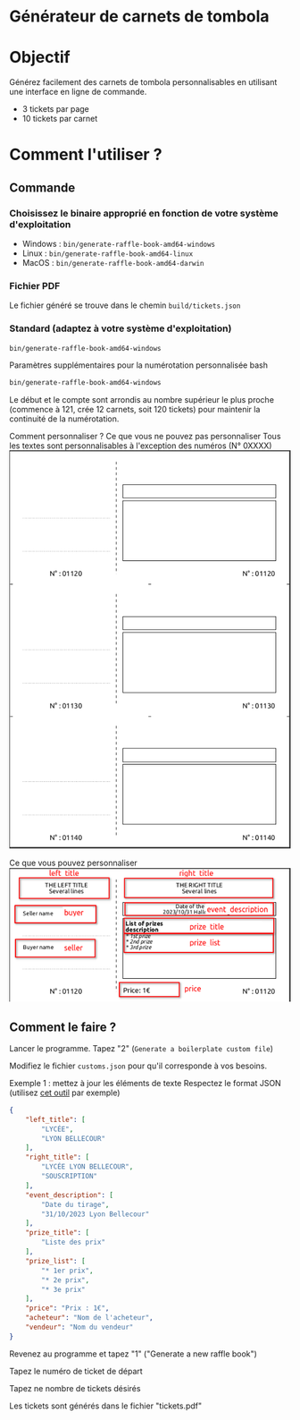 # Générateur de carnets de tombola

# Objectif
Générez facilement des carnets de tombola personnalisables en utilisant une interface en ligne de commande.
* 3 tickets par page
* 10 tickets par carnet
# Comment l'utiliser ?
## Commande
### Choisissez le binaire approprié en fonction de votre système d'exploitation
* Windows : `bin/generate-raffle-book-amd64-windows`
* Linux : `bin/generate-raffle-book-amd64-linux`
* MacOS : `bin/generate-raffle-book-amd64-darwin`

### Fichier PDF
Le fichier généré se trouve dans le chemin `build/tickets.json`

### Standard (adaptez à votre système d'exploitation)
```bash
bin/generate-raffle-book-amd64-windows
```
Paramètres supplémentaires pour la numérotation personnalisée
bash
```bash
bin/generate-raffle-book-amd64-windows
```
Le début et le compte sont arrondis au nombre supérieur le plus proche (commence à 121, crée 12 carnets, soit 120 tickets) pour maintenir la continuité de la numérotation.

Comment personnaliser ?
Ce que vous ne pouvez pas personnaliser
Tous les textes sont personnalisables à l'exception des numéros (N° 0XXXX)
![Not customizable](docs/images/not-customizable.png)


Ce que vous pouvez personnaliser
![Customizabe](docs/images/customizable.png)


## Comment le faire ?
Lancer le programme. Tapez "2" (`Generate a boilerplate custom file`)

Modifiez le fichier `customs.json` pour qu'il corresponde à vos besoins.

Exemple 1 : mettez à jour les éléments de texte
Respectez le format JSON (utilisez [cet outil](https://jsonformatter.curiousconcept.com/) par exemple)

```json
{
    "left_title": [
        "LYCÉE",
        "LYON BELLECOUR"
    ],
    "right_title": [
        "LYCÉE LYON BELLECOUR",
        "SOUSCRIPTION"
    ],
    "event_description": [
        "Date du tirage",
        "31/10/2023 Lyon Bellecour"
    ],
    "prize_title": [
        "Liste des prix"
    ],
    "prize_list": [
        "* 1er prix",
        "* 2e prix",
        "* 3e prix"
    ],
    "price": "Prix : 1€",
    "acheteur": "Nom de l'acheteur",
    "vendeur": "Nom du vendeur"
}
```

Revenez au programme et tapez "1" ("Generate a new raffle book")

Tapez le numéro de ticket de départ

Tapez ne nombre de tickets désirés

Les tickets sont générés dans le fichier "tickets.pdf"